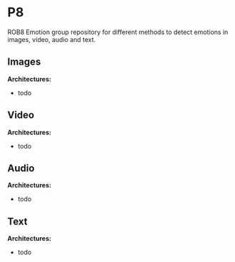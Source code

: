 # P8

ROB8 Emotion group repository for different methods to detect emotions in images, video, audio and text.

## Images

**Architectures:**

* todo


## Video

**Architectures:**

* todo


## Audio

**Architectures:**

* todo


## Text

**Architectures:**
* todo

